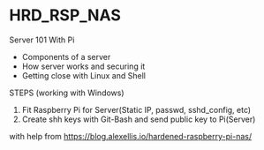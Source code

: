 # HRD_RSP_NAS

Server 101 With Pi
- Components of a server
- How server works and securing it
- Getting close with Linux and Shell

STEPS (working with Windows)
1. Fit Raspberry Pi for Server(Static IP, passwd, sshd_config, etc)
2. Create shh keys with Git-Bash and send public key to Pi(Server) 

with help from
https://blog.alexellis.io/hardened-raspberry-pi-nas/
